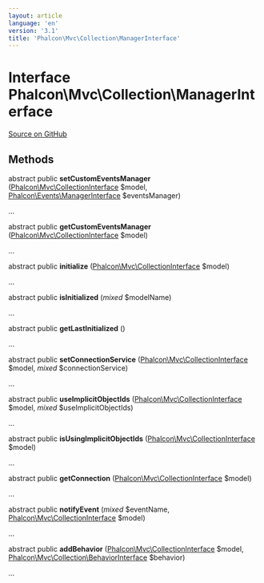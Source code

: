 ```yaml
---
layout: article
language: 'en'
version: '3.1'
title: 'Phalcon\Mvc\Collection\ManagerInterface'
---
```

# Interface **Phalcon\Mvc\Collection\ManagerInterface**

<a href="https://github.com/phalcon/cphalcon/tree/v3.1.0/phalcon/mvc/collection/managerinterface.zep" class="btn btn-default btn-sm">Source on GitHub</a>

## Methods
abstract public  **setCustomEventsManager** ([Phalcon\Mvc\CollectionInterface](/3.1/en/api/Phalcon_Mvc_CollectionInterface) $model, [Phalcon\Events\ManagerInterface](/3.1/en/api/Phalcon_Events_ManagerInterface) $eventsManager)

...


abstract public  **getCustomEventsManager** ([Phalcon\Mvc\CollectionInterface](/3.1/en/api/Phalcon_Mvc_CollectionInterface) $model)

...


abstract public  **initialize** ([Phalcon\Mvc\CollectionInterface](/3.1/en/api/Phalcon_Mvc_CollectionInterface) $model)

...


abstract public  **isInitialized** (*mixed* $modelName)

...


abstract public  **getLastInitialized** ()

...


abstract public  **setConnectionService** ([Phalcon\Mvc\CollectionInterface](/3.1/en/api/Phalcon_Mvc_CollectionInterface) $model, *mixed* $connectionService)

...


abstract public  **useImplicitObjectIds** ([Phalcon\Mvc\CollectionInterface](/3.1/en/api/Phalcon_Mvc_CollectionInterface) $model, *mixed* $useImplicitObjectIds)

...


abstract public  **isUsingImplicitObjectIds** ([Phalcon\Mvc\CollectionInterface](/3.1/en/api/Phalcon_Mvc_CollectionInterface) $model)

...


abstract public  **getConnection** ([Phalcon\Mvc\CollectionInterface](/3.1/en/api/Phalcon_Mvc_CollectionInterface) $model)

...


abstract public  **notifyEvent** (*mixed* $eventName, [Phalcon\Mvc\CollectionInterface](/3.1/en/api/Phalcon_Mvc_CollectionInterface) $model)

...


abstract public  **addBehavior** ([Phalcon\Mvc\CollectionInterface](/3.1/en/api/Phalcon_Mvc_CollectionInterface) $model, [Phalcon\Mvc\Collection\BehaviorInterface](/3.1/en/api/Phalcon_Mvc_Collection_BehaviorInterface) $behavior)

...


